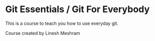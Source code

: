 ﻿# Git Essentials / Git For Everybody

This is a course to teach you how to use everyday git.

Course created by Linesh Meshram